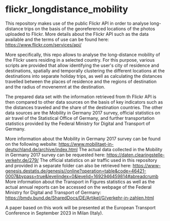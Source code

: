 # flickr_longdistance_mobility
This repository makes use of the public Flickr API in order to analyse long-distance trips on the basis of the georeferenced locations of the photos uploaded to Flickr. More details about the Flickr API such as the data available and the terms of use can be found here: https://www.flickr.com/services/api/

More specifically, this repo allows to analyse the long-distance mobility of the Flickr users residing in a selected country. For this purpose, various scripts are provided that allow identifying the user's city of residence and destinations, spatially and temporally clustering the different locations at the destinations into separate holiday trips, as well as calculating the distances travelled between the places of residence and the regions of destination and the radius of movenemnt at the destination. 

The prepared data set with the information retrieved from th Flickr API is then compared to other data sources on the basis of key indicators such as the distances traveled and the share of the destination countries. The other data sources are the Mobility in Germany 2017 survey, official statistics on air travel of the Statistical Office of Germany, and further transportation statistics provided by the Federal Ministry for Digital and Transport of Germany. 

More information about the Mobility in Germany 2017 survey can be found on the following website: https://www.mobilitaet-in-deutschland.de/archive/index.html
The actual data collected in the Mobility in Germany 2017 survey can be requested here: https://daten.clearingstelle-verkehr.de/279/
The official statistics on air traffic used in this repository and provided in a separate folder can also be retrieved here: https://www-genesis.destatis.de/genesis//online?operation=table&code=46421-0007&bypass=true&levelindex=0&levelid=1692946459814#abreadcrumb 
More information about the Transport in Figures statistics as well as the actual annual reports can be accessed on the webpage of the Federal Ministry for Digital and Transport of Germany: https://bmdv.bund.de/SharedDocs/DE/Artikel/G/verkehr-in-zahlen.html

A paper based on this work will be presented at the European Transport Conference in September 2023 in Milan (Italy). 
